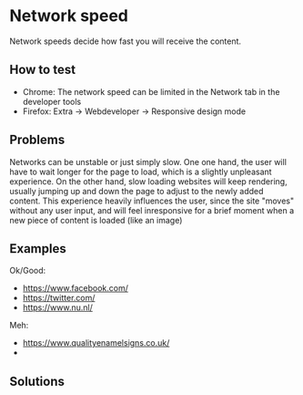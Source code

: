 # Network speed
Network speeds decide how fast you will receive the content.

## How to test
* Chrome: The network speed can be limited in the Network tab in the developer tools
* Firefox: Extra -> Webdeveloper -> Responsive design mode

## Problems
Networks can be unstable or just simply slow. One one hand, the user will have to wait longer for the page to load, which is a slightly unpleasant experience. On the other hand, slow loading websites will keep rendering, usually jumping up and down the page to adjust to the newly added content. This experience heavily influences the user, since the site "moves" without any user input, and will feel inresponsive for a brief moment when a new piece of content is loaded (like an image)

## Examples
Ok/Good:
* https://www.facebook.com/
* https://twitter.com/
* https://www.nu.nl/


Meh:
* https://www.qualityenamelsigns.co.uk/
* 


## Solutions

